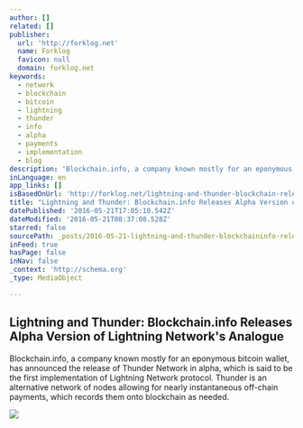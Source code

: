 ```yaml
---
author: []
related: []
publisher:
  url: 'http://forklog.net'
  name: Forklog
  favicon: null
  domain: forklog.net
keywords:
  - network
  - blockchain
  - bitcoin
  - lightning
  - thunder
  - info
  - alpha
  - payments
  - implementation
  - blog
description: 'Blockchain.info, a company known mostly for an eponymous bitcoin wallet, has announced the release of Thunder Network in alpha, which is said to be the first implementation of Lightning Network protocol. Thunder is an alternative network of nodes allowing for nearly instantaneous off-chain payments, which records them onto blockchain as needed.'
inLanguage: en
app_links: []
isBasedOnUrl: 'http://forklog.net/lightning-and-thunder-blockchain-releases-alpha-version-of-lightning-networks-analogue/'
title: "Lightning and Thunder: Blockchain.info Releases Alpha Version of Lightning Network's Analogue"
datePublished: '2016-05-21T17:05:10.542Z'
dateModified: '2016-05-21T08:37:08.528Z'
starred: false
sourcePath: _posts/2016-05-21-lightning-and-thunder-blockchaininfo-releases-alpha-versio.md
inFeed: true
hasPage: false
inNav: false
_context: 'http://schema.org'
_type: MediaObject

---
```

<article style=""><h1>Lightning and Thunder: Blockchain.info Releases Alpha Version of Lightning Network's Analogue</h1><p>Blockchain.info, a company known mostly for an eponymous bitcoin wallet, has announced the release of Thunder Network in alpha, which is said to be the first implementation of Lightning Network protocol. Thunder is an alternative network of nodes allowing for nearly instantaneous off-chain payments, which records them onto blockchain as needed.</p><img src="http://forklog.net/wp-content/uploads/2016/03/bitcoinnews04.png" /></article>